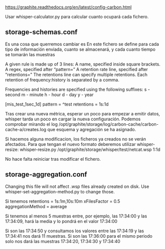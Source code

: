 https://graphite.readthedocs.org/en/latest/config-carbon.html

Usar whisper-calculator.py para calcular cuanto ocupará cada fichero.

## storage-schemas.conf ##
Es una cosa que querremos cambiar es 
En este fichero se define para cada tipo de información enviada, cuanto se almacenará, y cada cuanto tiempo se tomarán las muestras

A given rule is made up of 3 lines:
  A name, specified inside square brackets.
  A regex, specified after “pattern=”
  A retention rate line, specified after “retentions=”
  The retentions line can specify multiple retentions. Each retention of frequency:history is separated by a comma.
  
Frequencies and histories are specified using the following suffixes:
  s - second
  m - minute
  h - hour
  d - day
  y - year

[mis_test_1sec_1d]
pattern = ^test
retentions = 1s:1d

Tras crear una nueva métrica, esperar un poco para empezar a emitir datos, whisper tarda un poco en cargar la nueva configuración.
Podemos comprobar mirando el log /opt/graphite/storage/log/carbon-cache/carbon-cache-a/creates.log que esquema y agregación se ha asignado.

Si hacemos alguna modificacion, los ficheros ya creados no se verán afectados.
Para que tengan el nuevo formato deberemos utilizar whisper-resize:
whisper-resize.py /opt/graphite/storage/whisper/test/netcat.wsp 1:1d


No hace falta reiniciar tras modificar el fichero.


## storage-aggregation.conf ##

Changing this file will not affect .wsp files already created on disk. Use whisper-set-aggregation-method.py to change those.

Si tenemos 
  retentions = 1s:1m,10s:10m
  xFilesFactor = 0.5
  aggregationMethod = average

Si tenemos al menos 5 muestras entre, por ejemplo, las 17:34:00 y las 17:34:09, hará la media y lo pondrá en el valor 17:34:00

Si son las 17:34:50 y consultamos los valores entre las 17:34:19 y las 17:34:41 nos dará 11 muestras.
Si son las 17:36:00 para el mismo periodo solo nos dará las muestras 17:34:20, 17:34:30 y 17:34:40
